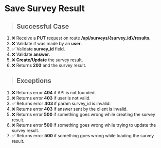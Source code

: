 # Save Survey Result

> ## Successful Case

1. ❌ Receive a **PUT** request on route **/api/surveys/{survey_id}/results**.
2. ❌ Validate if was made by an **user**.
3. ✅ Validate **survey_id** field.
4. ❌ Validate **answer**.
5. ❌ **Create/Update** the survey result.
6. ❌ Returns **200** and the survey result.

> ## Exceptions

1. ❌ Returns error **404** if API is not founded.
2. ❌ Returns error **403** if user is not valid.
3. ✅ Returns error **403** if param survey_id is invalid.
4. ❌ Returns error **403** if answer sent by the client is invalid.
5. ❌ Returns error **500** if something goes wrong while creating the survey result.
6. ❌ Returns error **500** if something goes wrong while trying to update the survey result.
7. ✅ Returns error **500** if something goes wrong while loading the survey result.